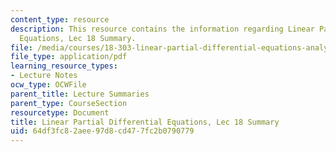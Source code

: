 ```yaml
---
content_type: resource
description: This resource contains the information regarding Linear Partial Differential
  Equations, Lec 18 Summary.
file: /media/courses/18-303-linear-partial-differential-equations-analysis-and-numerics-fall-2014/64df3fc82aee97d8cd477fc2b0790779_MIT18_303F14_Lecture18.pdf
file_type: application/pdf
learning_resource_types:
- Lecture Notes
ocw_type: OCWFile
parent_title: Lecture Summaries
parent_type: CourseSection
resourcetype: Document
title: Linear Partial Differential Equations, Lec 18 Summary
uid: 64df3fc8-2aee-97d8-cd47-7fc2b0790779
---
```

